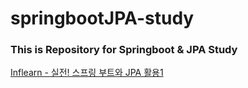 # springbootJPA-study
<h3>This is Repository for Springboot & JPA Study</h3>
<a href = "https://www.inflearn.com/course/%EC%8A%A4%ED%94%84%EB%A7%81%EB%B6%80%ED%8A%B8-JPA-%ED%99%9C%EC%9A%A9-1/dashboard">Inflearn - 실전! 스프링 부트와 JPA 활용1</a>
